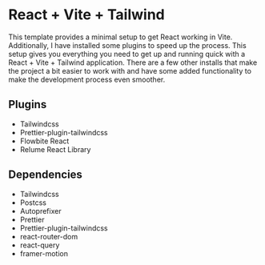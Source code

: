 # React + Vite + Tailwind

This template provides a minimal setup to get React working in Vite. Additionally, I have installed some plugins to speed up the process. This setup gives you everything you need to get up and running quick with a React + Vite + Tailwind application. There are a few other installs that make the project a bit easier to work with and have some added functionality to make the development process even smoother.

## Plugins
- Tailwindcss
- Prettier-plugin-tailwindcss
- Flowbite React
- Relume React Library

## Dependencies
- Tailwindcss
- Postcss
- Autoprefixer
- Prettier
- Prettier-plugin-tailwindcss
- react-router-dom
- react-query
- framer-motion
